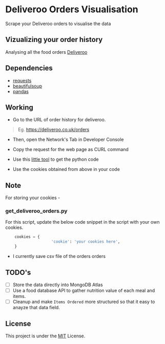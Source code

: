 # Deliveroo Orders Visualisation

Scrape your Deliveroo orders to visualise the data

## Vizualizing your order history

Analysing all the food orders [Deliveroo](https://deliveroo.co.uk/)


## Dependencies

* [requests](http://docs.python-requests.org/en/master/)
* [beautifulsoup](https://www.crummy.com/software/BeautifulSoup/bs4/doc/)
* [pandas](https://pandas.pydata.org/pandas-docs/stable/index.html)


## Working


* Go to the URL of order history for deliveroo.

> Eg. https://deliveroo.co.uk/orders

* Then, open the Network's Tab in Developer Console

* Copy the request for the web page as CURL command

* Use this [little tool](https://curl.trillworks.com/) to get the python code

* Use the cookies obtained from above in your code


## Note

For storing your cookies - 


### get_deliveroo_orders.py


For this script, update the below code snippet in the script with your own cookies.

```python
    cookies = {
                    'cookie': 'your cookies here',
    }
```

* I currently save csv file of the orders orders

## TODO's

- [ ] Store the data directly into MongoDB Atlas
- [ ] Use a food database API to gather nutrition value of each meal and items.
- [ ] Cleanup and make `Items Ordered` more structured so that it easy to anayze that data field.

## License

This project is under the [MIT](LICENSE) License.

